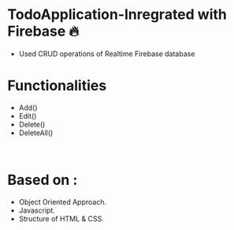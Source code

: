 # TodoApplication-Inregrated with Firebase 🔥

- Used CRUD operations of Realtime Firebase database 
# Functionalities
- Add()
- Edit()
- Delete()
- DeleteAll()
<br>

# Based on :
- Object Oriented Approach.
- Javascript.
- Structure of HTML & CSS.
